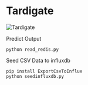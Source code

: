 # Tardigate

![Tardigate](logo.png)

Predict Output
```
python read_redis.py
```

Seed CSV Data to influxdb
```
pip install ExportCsvToInflux
python seedinfluxdb.py
```
